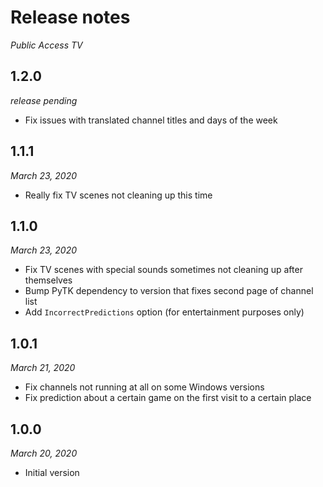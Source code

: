 # Release notes
*Public Access TV*

## 1.2.0
*release pending*

* Fix issues with translated channel titles and days of the week

## 1.1.1
*March 23, 2020*

* Really fix TV scenes not cleaning up this time

## 1.1.0
*March 23, 2020*

* Fix TV scenes with special sounds sometimes not cleaning up after themselves
* Bump PyTK dependency to version that fixes second page of channel list
* Add `IncorrectPredictions` option (for entertainment purposes only)

## 1.0.1
*March 21, 2020*

* Fix channels not running at all on some Windows versions
* Fix prediction about a certain game on the first visit to a certain place

## 1.0.0
*March 20, 2020*

* Initial version

